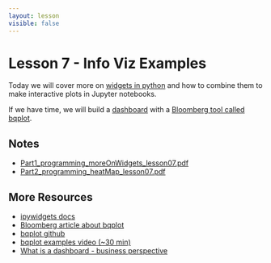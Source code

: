 ```yaml
---
layout: lesson
visible: false
---
```


# Lesson 7 - Info Viz Examples

Today we will cover more on [widgets in python](https://ipywidgets.readthedocs.io/en/latest/) and how to combine them to make interactive plots in Jupyter notebooks.

If we have time, we will build a [dashboard](https://www.klipfolio.com/resources/articles/what-is-data-dashboard) with a [Bloomberg tool called bqplot](https://www.techatbloomberg.com/blog/bringing-interactivity-data-bqplot/).

## Notes

* [Part1_programming_moreOnWidgets_lesson07.pdf](Part1_programming_moreOnWidgets_lesson07.pdf)
* [Part2_programming_heatMap_lesson07.pdf](Part2_programming_heatMap_lesson07.pdf)

## More Resources

* [ipywidgets docs](https://ipywidgets.readthedocs.io/en/latest/)
* [Bloomberg article about bqplot](https://www.techatbloomberg.com/blog/bringing-interactivity-data-bqplot/)
* [bqplot github](https://github.com/bloomberg/bqplot)
* [bqplot examples video (~30 min)](https://www.youtube.com/watch?v=rraXF0EjRC8)
* [What is a dashboard - business perspective](https://www.klipfolio.com/resources/articles/what-is-data-dashboard)

